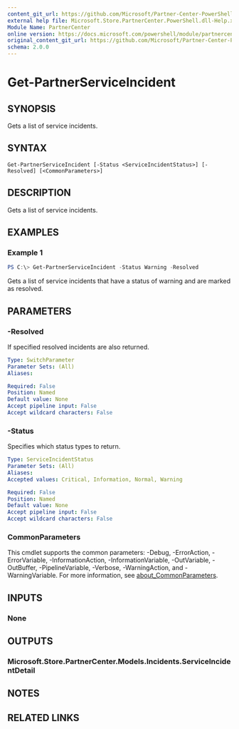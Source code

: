 ```yaml
---
content_git_url: https://github.com/Microsoft/Partner-Center-PowerShell/blob/master/docs/help/Get-PartnerServiceIncident.md
external help file: Microsoft.Store.PartnerCenter.PowerShell.dll-Help.xml
Module Name: PartnerCenter
online version: https://docs.microsoft.com/powershell/module/partnercenter/Get-PartnerServiceIncident
original_content_git_url: https://github.com/Microsoft/Partner-Center-PowerShell/blob/master/docs/help/Get-PartnerServiceIncident.md
schema: 2.0.0
---
```


# Get-PartnerServiceIncident

## SYNOPSIS
Gets a list of service incidents.

## SYNTAX

```
Get-PartnerServiceIncident [-Status <ServiceIncidentStatus>] [-Resolved] [<CommonParameters>]
```

## DESCRIPTION
Gets a list of service incidents.

## EXAMPLES

### Example 1
```powershell
PS C:\> Get-PartnerServiceIncident -Status Warning -Resolved
```

Gets a list of service incidents that have a status of warning and are marked as resolved.

## PARAMETERS

### -Resolved
If specified resolved incidents are also returned.

```yaml
Type: SwitchParameter
Parameter Sets: (All)
Aliases:

Required: False
Position: Named
Default value: None
Accept pipeline input: False
Accept wildcard characters: False
```

### -Status
Specifies which status types to return.

```yaml
Type: ServiceIncidentStatus
Parameter Sets: (All)
Aliases:
Accepted values: Critical, Information, Normal, Warning

Required: False
Position: Named
Default value: None
Accept pipeline input: False
Accept wildcard characters: False
```

### CommonParameters
This cmdlet supports the common parameters: -Debug, -ErrorAction, -ErrorVariable, -InformationAction, -InformationVariable, -OutVariable, -OutBuffer, -PipelineVariable, -Verbose, -WarningAction, and -WarningVariable. For more information, see [about_CommonParameters](http://go.microsoft.com/fwlink/?LinkID=113216).

## INPUTS

### None

## OUTPUTS

### Microsoft.Store.PartnerCenter.Models.Incidents.ServiceIncidentDetail

## NOTES

## RELATED LINKS
